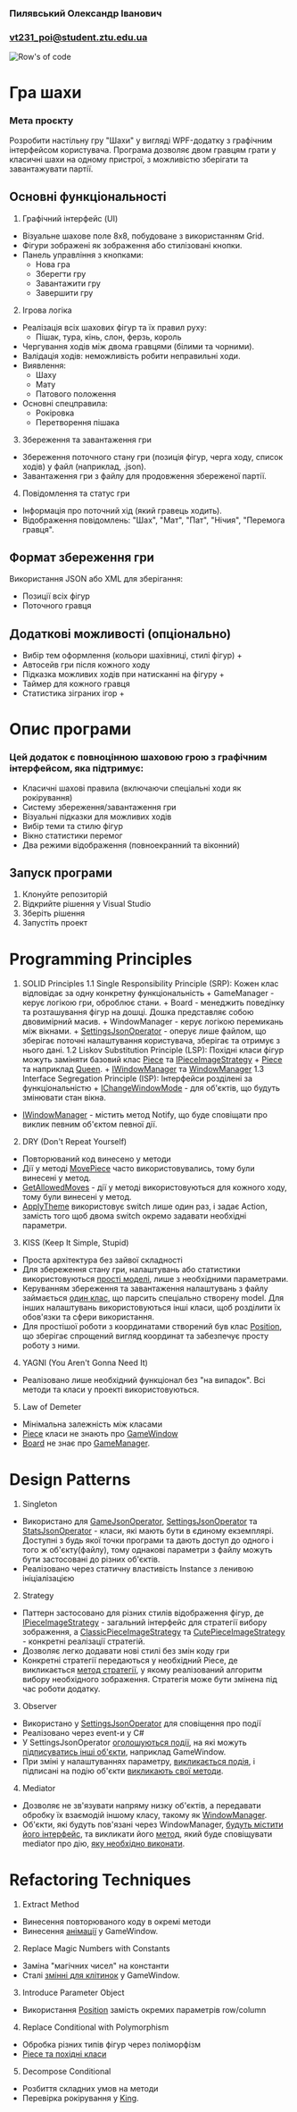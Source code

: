 ### Пилявський Олександр Іванович
### vt231_poi@student.ztu.edu.ua

![Row's of code](C:\Users\1\Downloads\SD\ChessGame\Images\code.png)

# Гра шахи

### Мета проєкту
Розробити настільну гру "Шахи" у вигляді WPF-додатку з графічним інтерфейсом користувача. Програма дозволяє двом гравцям грати у класичні шахи на одному пристрої, з можливістю зберігати та завантажувати партії.

## Основні функціональності
1. Графічний інтерфейс (UI)
+ Візуальне шахове поле 8x8, побудоване з використанням Grid.
+ Фігури зображені як зображення або стилізовані кнопки.
+ Панель управління з кнопками:
    + Нова гра
    + Зберегти гру
    + Завантажити гру
    + Завершити гру
2. Ігрова логіка
+ Реалізація всіх шахових фігур та їх правил руху:
    + Пішак, тура, кінь, слон, ферзь, король
+ Чергування ходів між двома гравцями (білими та чорними).
+ Валідація ходів: неможливість робити неправильні ходи.
+ Виявлення:
    + Шаху
    + Мату
    + Патового положення
+ Основні спецправила:
    + Рокіровка
    + Перетворення пішака
3. Збереження та завантаження гри
+ Збереження поточного стану гри (позиція фігур, черга ходу, список ходів) у файл (наприклад, .json).
+ Завантаження гри з файлу для продовження збереженої партії.
4. Повідомлення та статус гри
+ Інформація про поточний хід (який гравець ходить).
+ Відображення повідомлень: "Шах", "Мат", "Пат", "Нічия", "Перемога гравця".

## Формат збереження гри
Використання JSON або XML для зберігання:
+ Позиції всіх фігур
+ Поточного гравця

## Додаткові можливості (опціонально)
+ Вибір тем оформлення (кольори шахівниці, стилі фігур) +
+ Автосейв гри після кожного ходу
+ Підказка можливих ходів при натисканні на фігуру +
+ Таймер для кожного гравця
+ Статистика зіграних ігор +

# Опис програми
### Цей додаток є повноцінною шаховою грою з графічним інтерфейсом, яка підтримує:
+ Класичні шахові правила (включаючи спеціальні ходи як рокірування)
+ Систему збереження/завантаження гри
+ Візуальні підказки для можливих ходів
+ Вибір теми та стилю фігур
+ Вікно статистики перемог
+ Два режими відображення (повноекранний та віконний)

## Запуск програми
1. Клонуйте репозиторій
2. Відкрийте рішення у Visual Studio
3. Зберіть рішення
4. Запустіть проект

# Programming Principles
1. SOLID Principles
    1.1 Single Responsibility Principle (SRP): Кожен клас відповідає за одну конкретну функціональність 
        + GameManager - керує логікою гри, оброблює стани.
        + Board - менеджить поведінку та розташування фігур на дошці. Дошка представляє собою двовимірний масив.
        + WindowManager - керує логікою перемикань між вікнами.
        + [SettingsJsonOperator](https://github.com/Shadocl-low/ChessGame/blob/test-version/ChessGameApplication/SettingsJsonOperator.cs) - оперує лише файлом, що зберігає поточні налаштування користувача, зберігає та отримує з нього дані.
    1.2 Liskov Substitution Principle (LSP): Похідні класи фігур можуть заміняти базовий клас [Piece](https://github.com/Shadocl-low/ChessGame/blob/a0d37fee2435d01a82c0a52f5cdefe46609d7f8f/ChessGameApplication/Game/Figures/Piece.cs) та [IPieceImageStrategy](https://github.com/Shadocl-low/ChessGame/blob/test-version/ChessGameApplication/Game/PieceImageStrategies/IPieceImageStrategy.cs)
        + [Piece](https://github.com/Shadocl-low/ChessGame/blob/a0d37fee2435d01a82c0a52f5cdefe46609d7f8f/ChessGameApplication/Game/Figures/Piece.cs) та наприклад [Queen](https://github.com/Shadocl-low/ChessGame/blob/a0d37fee2435d01a82c0a52f5cdefe46609d7f8f/ChessGameApplication/Game/Figures/Queen.cs).
        + [IWindowManager](https://github.com/Shadocl-low/ChessGame/blob/a0d37fee2435d01a82c0a52f5cdefe46609d7f8f/ChessGameApplication/Windows/Manager/IWindowManager.cs) та [WindowManager](https://github.com/Shadocl-low/ChessGame/blob/a0d37fee2435d01a82c0a52f5cdefe46609d7f8f/ChessGameApplication/Windows/Manager/WindowManager.cs)
    1.3 Interface Segregation Principle (ISP): Інтерфейси розділені за функціональністю
        + [IChangeWindowMode](https://github.com/Shadocl-low/ChessGame/blob/a0d37fee2435d01a82c0a52f5cdefe46609d7f8f/ChessGameApplication/Windows/IChangeWindowMode.cs) - для об'єктів, що будуть змінювати стан вікна.
+ [IWindowManager](https://github.com/Shadocl-low/ChessGame/blob/a0d37fee2435d01a82c0a52f5cdefe46609d7f8f/ChessGameApplication/Windows/Manager/IWindowManager.cs) - містить метод Notify, що буде сповіщати про виклик певним об'єктом певної дії.
2. DRY (Don't Repeat Yourself)
+ Повторюваний код винесено у методи
+ Дії у методі [MovePiece](https://github.com/Shadocl-low/ChessGame/blob/a0d37fee2435d01a82c0a52f5cdefe46609d7f8f/ChessGameApplication/Game/Board.cs#L86-L101) часто використовувались, тому були винесені у метод.
+ [GetAllowedMoves](https://github.com/Shadocl-low/ChessGame/blob/a0d37fee2435d01a82c0a52f5cdefe46609d7f8f/ChessGameApplication/Game/GameManager.cs#L159-L176) - дії у методі використовуються для кожного ходу, тому були винесені у метод.
+ [ApplyTheme](https://github.com/Shadocl-low/ChessGame/blob/a0d37fee2435d01a82c0a52f5cdefe46609d7f8f/ChessGameApplication/Windows/SettingsWindow.xaml.cs;#L43-L67) використовує switch лише один раз, і задає Action, замість того щоб двома switch окремо задавати необхідні параметри.
3. KISS (Keep It Simple, Stupid)
+ Проста архітектура без зайвої складності
+ Для збереження стану гри, налаштувань або статистики використовуються [прості моделі](https://github.com/Shadocl-low/ChessGame/tree/a0d37fee2435d01a82c0a52f5cdefe46609d7f8f/ChessGameApplication/JsonModels), лише з необхідними параметрами.
+ Керуванням збереження та завантаження налаштувань з файлу займається [один клас](https://github.com/Shadocl-low/ChessGame/blob/a0d37fee2435d01a82c0a52f5cdefe46609d7f8f/ChessGameApplication/GameJsonOperator.cs), що парсить спеціально створену model. Для інших налаштувань використовуються інші класи, щоб розділити їх обов'язки та сфери використання.
+ Для простішої роботи з координатами створений був клас [Position](https://github.com/Shadocl-low/ChessGame/blob/a0d37fee2435d01a82c0a52f5cdefe46609d7f8f/ChessGameApplication/Game/Position.cs), що зберігає спрощений вигляд координат та забезпечує просту роботу з ними.
4. YAGNI (You Aren't Gonna Need It)
+ Реалізовано лише необхідний функціонал без "на випадок". Всі методи та класи у проекті використовуються.
5. Law of Demeter
+ Мінімальна залежність між класами
+ [Piece](https://github.com/Shadocl-low/ChessGame/blob/a0d37fee2435d01a82c0a52f5cdefe46609d7f8f/ChessGameApplication/Game/Figures/Piece.cs) класи не знають про [GameWindow](https://github.com/Shadocl-low/ChessGame/blob/a0d37fee2435d01a82c0a52f5cdefe46609d7f8f/ChessGameApplication/Windows/GameWindow.xaml.cs)
+ [Board](https://github.com/Shadocl-low/ChessGame/blob/a0d37fee2435d01a82c0a52f5cdefe46609d7f8f/ChessGameApplication/Game/Board.cs) не знає про [GameManager](https://github.com/Shadocl-low/ChessGame/blob/a0d37fee2435d01a82c0a52f5cdefe46609d7f8f/ChessGameApplication/Game/GameManager.cs).

# Design Patterns
1. Singleton
+ Використано для [GameJsonOperator](https://github.com/Shadocl-low/ChessGame/blob/a0d37fee2435d01a82c0a52f5cdefe46609d7f8f/ChessGameApplication/GameJsonOperator.cs), [SettingsJsonOperator](https://github.com/Shadocl-low/ChessGame/blob/a0d37fee2435d01a82c0a52f5cdefe46609d7f8f/ChessGameApplication/SettingsJsonOperator.cs) та [StatsJsonOperator](https://github.com/Shadocl-low/ChessGame/blob/a0d37fee2435d01a82c0a52f5cdefe46609d7f8f/ChessGameApplication/StatsJsonOperator.cs) - класи, які мають бути в єдиному екземплярі. Доступні з будь якої точки програми та дають доступ до одного і того ж об'єкту(файлу), тому однакові параметри з файлу можуть бути застосовані до різних об'єктів.
+ Реалізовано через статичну властивість Instance з ленивою ініціалізацією
2. Strategy
+ Паттерн застосовано для різних стилів відображення фігур, де [IPieceImageStrategy](https://github.com/Shadocl-low/ChessGame/blob/a0d37fee2435d01a82c0a52f5cdefe46609d7f8f/ChessGameApplication/Game/PieceImageStrategies/CutePieceImageStrategy.cs) - загальний інтерфейс для стратегії вибору зображення, а [ClassicPieceImageStrategy](https://github.com/Shadocl-low/ChessGame/blob/a0d37fee2435d01a82c0a52f5cdefe46609d7f8f/ChessGameApplication/Game/PieceImageStrategies/ClassicPieceImageStrategy.cs) та [CutePieceImageStrategy](https://github.com/Shadocl-low/ChessGame/blob/a0d37fee2435d01a82c0a52f5cdefe46609d7f8f/ChessGameApplication/Game/PieceImageStrategies/CutePieceImageStrategy.cs) - конкретні реалізації стратегій.
+ Дозволяє легко додавати нові стилі без змін коду гри
+ Конкретні стратегії передаються у необхідний Piece, де викликається [метод стратегії](https://github.com/Shadocl-low/ChessGame/blob/a0d37fee2435d01a82c0a52f5cdefe46609d7f8f/ChessGameApplication/Game/Figures/Piece.cs#L32-L35), у якому реалізований алгоритм вибору необхідного зображення. Стратегія може бути змінена під час роботи додатку.
3. Observer
+ Використано у [SettingsJsonOperator](https://github.com/Shadocl-low/ChessGame/blob/a0d37fee2435d01a82c0a52f5cdefe46609d7f8f/ChessGameApplication/SettingsJsonOperator.cs) для сповіщення про події
+ Реалізовано через event-и у C#
+ У SettingsJsonOperator [оголошуються події](https://github.com/Shadocl-low/ChessGame/blob/a0d37fee2435d01a82c0a52f5cdefe46609d7f8f/ChessGameApplication/SettingsJsonOperator.cs#L18-L19), на які можуть [підписуватись інші об'єкти](https://github.com/Shadocl-low/ChessGame/blob/a0d37fee2435d01a82c0a52f5cdefe46609d7f8f/ChessGameApplication/Windows/GameWindow.xaml.cs#L35-L36), наприклад GameWindow.
+ При зміні у налаштуваннях параметру, [викликається подія](https://github.com/Shadocl-low/ChessGame/blob/a0d37fee2435d01a82c0a52f5cdefe46609d7f8f/ChessGameApplication/SettingsJsonOperator.cs#L57), і підписані на подію об'єкти [викликають свої методи](https://github.com/Shadocl-low/ChessGame/blob/a0d37fee2435d01a82c0a52f5cdefe46609d7f8f/ChessGameApplication/Windows/GameWindow.xaml.cs#L193-L212).
4. Mediator
+ Дозволяє не зв'язувати напряму низку об'єктів, а передавати обробку їх взаємодій іншому класу, такому як [WindowManager](https://github.com/Shadocl-low/ChessGame/blob/a0d37fee2435d01a82c0a52f5cdefe46609d7f8f/ChessGameApplication/Windows/Manager/WindowManager.cs).
+ Об'єкти, які будуть пов'язані через WindowManager, [будуть містити його інтерфейс](https://github.com/Shadocl-low/ChessGame/blob/a0d37fee2435d01a82c0a52f5cdefe46609d7f8f/ChessGameApplication/Windows/MainMenuWindow.xaml.cs#L22-L27), та викликати його [метод](https://github.com/Shadocl-low/ChessGame/blob/a0d37fee2435d01a82c0a52f5cdefe46609d7f8f/ChessGameApplication/Windows/MainMenuWindow.xaml.cs#L31-L56), який буде сповіщувати mediator про дію, [яку необхідно виконати](https://github.com/Shadocl-low/ChessGame/blob/a0d37fee2435d01a82c0a52f5cdefe46609d7f8f/ChessGameApplication/Windows/Manager/WindowManager.cs#L29-L57).

# Refactoring Techniques
1. Extract Method
+ Винесення повторюваного коду в окремі методи 
+ Винесення [анімації](https://github.com/Shadocl-low/ChessGame/blob/a0d37fee2435d01a82c0a52f5cdefe46609d7f8f/ChessGameApplication/Windows/GameWindow.xaml.cs#L238-L261) у GameWindow.
2. Replace Magic Numbers with Constants
+ Заміна "магічних чисел" на константи 
+ Сталі [змінні для клітинок](https://github.com/Shadocl-low/ChessGame/blob/a0d37fee2435d01a82c0a52f5cdefe46609d7f8f/ChessGameApplication/Windows/GameWindow.xaml.cs#L) у GameWindow.
3. Introduce Parameter Object
+ Використання [Position](https://github.com/Shadocl-low/ChessGame/blob/a0d37fee2435d01a82c0a52f5cdefe46609d7f8f/ChessGameApplication/Game/GameManager.cs#L96-L122) замість окремих параметрів row/column
4. Replace Conditional with Polymorphism
+ Обробка різних типів фігур через поліморфізм 
+ [Piece та похідні класи](https://github.com/Shadocl-low/ChessGame/blob/a0d37fee2435d01a82c0a52f5cdefe46609d7f8f/ChessGameApplication/Game/GameManager.cs#L146-L154)
5. Decompose Conditional
+ Розбиття складних умов на методи
+ Перевірка рокірування у [King](https://github.com/Shadocl-low/ChessGame/blob/a0d37fee2435d01a82c0a52f5cdefe46609d7f8f/ChessGameApplication/Game/Figures/King.cs#L38-L75).